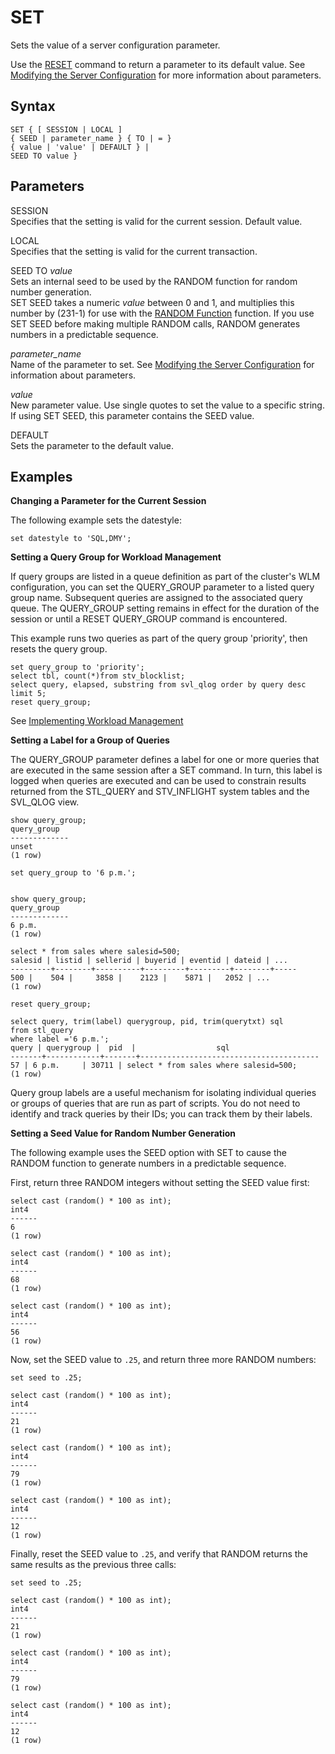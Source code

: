# SET<a name="r_SET"></a>

Sets the value of a server configuration parameter\.

Use the [RESET](r_RESET.md) command to return a parameter to its default value\. See [Modifying the Server Configuration](t_Modifying_the_default_settings.md) for more information about parameters\. 

## Syntax<a name="r_SET-synopsis"></a>

```
SET { [ SESSION | LOCAL ]
{ SEED | parameter_name } { TO | = }
{ value | 'value' | DEFAULT } |
SEED TO value }
```

## Parameters<a name="r_SET-parameters"></a>

SESSION   
Specifies that the setting is valid for the current session\. Default value\.

LOCAL   
Specifies that the setting is valid for the current transaction\. 

SEED TO *value*   
Sets an internal seed to be used by the RANDOM function for random number generation\.  
SET SEED takes a numeric *value* between 0 and 1, and multiplies this number by \(231\-1\) for use with the [RANDOM Function](r_RANDOM.md) function\. If you use SET SEED before making multiple RANDOM calls, RANDOM generates numbers in a predictable sequence\.

 *parameter\_name*   
Name of the parameter to set\. See [Modifying the Server Configuration](t_Modifying_the_default_settings.md) for information about parameters\.

 *value*   
New parameter value\. Use single quotes to set the value to a specific string\. If using SET SEED, this parameter contains the SEED value\. 

DEFAULT   
Sets the parameter to the default value\.

## Examples<a name="r_SET-examples"></a>

 **Changing a Parameter for the Current Session** 

The following example sets the datestyle:

```
set datestyle to 'SQL,DMY';
```

 **Setting a Query Group for Workload Management** 

If query groups are listed in a queue definition as part of the cluster's WLM configuration, you can set the QUERY\_GROUP parameter to a listed query group name\. Subsequent queries are assigned to the associated query queue\. The QUERY\_GROUP setting remains in effect for the duration of the session or until a RESET QUERY\_GROUP command is encountered\.

This example runs two queries as part of the query group 'priority', then resets the query group\. 

```
set query_group to 'priority';
select tbl, count(*)from stv_blocklist;
select query, elapsed, substring from svl_qlog order by query desc limit 5; 
reset query_group;
```

See [Implementing Workload Management](cm-c-implementing-workload-management.md) 

 **Setting a Label for a Group of Queries** 

The QUERY\_GROUP parameter defines a label for one or more queries that are executed in the same session after a SET command\. In turn, this label is logged when queries are executed and can be used to constrain results returned from the STL\_QUERY and STV\_INFLIGHT system tables and the SVL\_QLOG view\. 

```
show query_group;
query_group
-------------
unset
(1 row)

set query_group to '6 p.m.';


show query_group;
query_group
-------------
6 p.m.
(1 row)

select * from sales where salesid=500;
salesid | listid | sellerid | buyerid | eventid | dateid | ...
---------+--------+----------+---------+---------+--------+-----
500 |    504 |     3858 |    2123 |    5871 |   2052 | ...
(1 row)

reset query_group;

select query, trim(label) querygroup, pid, trim(querytxt) sql
from stl_query
where label ='6 p.m.';
query | querygroup |  pid  |                  sql
-------+------------+-------+----------------------------------------
57 | 6 p.m.     | 30711 | select * from sales where salesid=500;
(1 row)
```

Query group labels are a useful mechanism for isolating individual queries or groups of queries that are run as part of scripts\. You do not need to identify and track queries by their IDs; you can track them by their labels\.

 **Setting a Seed Value for Random Number Generation** 

The following example uses the SEED option with SET to cause the RANDOM function to generate numbers in a predictable sequence\.

First, return three RANDOM integers without setting the SEED value first: 

```
select cast (random() * 100 as int);
int4
------
6
(1 row)

select cast (random() * 100 as int);
int4
------
68
(1 row)

select cast (random() * 100 as int);
int4
------
56
(1 row)
```

Now, set the SEED value to `.25`, and return three more RANDOM numbers: 

```
set seed to .25;

select cast (random() * 100 as int);
int4
------
21
(1 row)

select cast (random() * 100 as int);
int4
------
79
(1 row)

select cast (random() * 100 as int);
int4
------
12
(1 row)
```

Finally, reset the SEED value to `.25`, and verify that RANDOM returns the same results as the previous three calls: 

```
set seed to .25;

select cast (random() * 100 as int);
int4
------
21
(1 row)

select cast (random() * 100 as int);
int4
------
79
(1 row)

select cast (random() * 100 as int);
int4
------
12
(1 row)
```